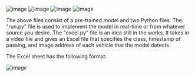 ![image](https://github.com/user-attachments/assets/57d4f496-5284-4771-9a72-f02addf8c2bf)
![image](https://github.com/user-attachments/assets/5dafe32f-0667-4fb4-b38e-ab99e7f25e9d)
![image](https://github.com/user-attachments/assets/7a533f3a-5505-490b-846d-09996094b2c4)
![image](https://github.com/user-attachments/assets/05e72b14-da45-47c6-82f6-622836b3bd41)

The above files consist of a pre-trained model and two Python files. The "run.py" file is used to implement the model in real-time or from whatever source you desire. The "excel.py" file is an idea still in the works. It takes in a video file and gives an Excel file that specifies the class, timestamp of passing, and image address of each vehicle that the model detects.

The Excel sheet has the following format:

![image](https://github.com/user-attachments/assets/6f476a23-9df6-4339-ae4b-591791f4fe21)


